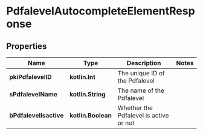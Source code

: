 
# PdfalevelAutocompleteElementResponse

## Properties
| Name | Type | Description | Notes |
| ------------ | ------------- | ------------- | ------------- |
| **pkiPdfalevelID** | **kotlin.Int** | The unique ID of the Pdfalevel |  |
| **sPdfalevelName** | **kotlin.String** | The name of the Pdfalevel |  |
| **bPdfalevelIsactive** | **kotlin.Boolean** | Whether the Pdfalevel is active or not |  |



